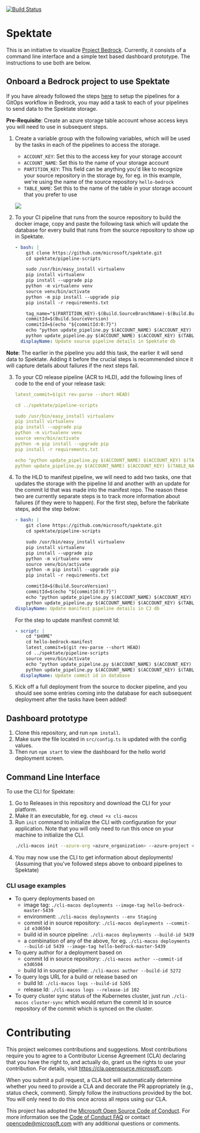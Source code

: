 [![Build Status](https://dev.azure.com/epicstuff/hellobedrock/_apis/build/status/samiyaakhtar.container-journey?branchName=master)](https://dev.azure.com/epicstuff/hellobedrock/_build/latest?definitionId=105&branchName=master)


# Spektate

This is an initiative to visualize [Project Bedrock](https://github.com/microsoft/bedrock). Currently, it consists of a command line interface and a simple text based dashboard prototype. The instructions to use both are below.

##  Onboard a Bedrock project to use Spektate

If you have already followed the steps [here](https://github.com/microsoft/bedrock/tree/master/gitops) to setup the pipelines for a GitOps workflow in Bedrock, you may add a task to each of your pipelines to send data to the Spektate storage. 

**Pre-Requisite**: Create an azure storage table account whose access keys you will need to use in subsequent steps.

1. Create a variable group with the following variables, which will be used by the tasks in each of the pipelines to access the storage. 
    - `ACCOUNT_KEY`: Set this to the access key for your storage account
    - `ACCOUNT_NAME`: Set this to the name of your storage account
    - `PARTITION_KEY`: This field can be anything you'd like to recognize your source repository in the storage by, for eg. in this example, we're using the name of the source repository `hello-bedrock`
    - `TABLE_NAME`: Set this to the name of the table in your storage account that you prefer to use

    ![](./images/variable_group.png)
2. To your CI pipeline that runs from the source repository to build the docker image, copy and paste the following task which will update the database for every build that runs from the source repository to show up in Spektate.

    ```yaml
    - bash: |
        git clone https://github.com/microsoft/spektate.git
        cd spektate/pipeline-scripts

        sudo /usr/bin/easy_install virtualenv
        pip install virtualenv 
        pip install --upgrade pip
        python -m virtualenv venv
        source venv/bin/activate
        python -m pip install --upgrade pip
        pip install -r requirements.txt

        tag_name="$(PARTITION_KEY)-$(Build.SourceBranchName)-$(Build.BuildId)"
        commitId=$(Build.SourceVersion)
        commitId=$(echo "${commitId:0:7}")
        echo "python update_pipeline.py $(ACCOUNT_NAME) $(ACCOUNT_KEY) $(TABLE_NAME) $(PARTITION_KEY) p1 $(Build.BuildId) imageTag $tag_name commitId $commitId service $(Build.Repository.Name)"
        python update_pipeline.py $(ACCOUNT_NAME) $(ACCOUNT_KEY) $(TABLE_NAME) $(PARTITION_KEY) p1 $(Build.BuildId) imageTag $tag_name commitId $commitId service $(Build.Repository.Name)
      displayName: Update source pipeline details in Spektate db
    ```

**Note**: The earlier in the pipeline you add this task, the earlier it will send data to Spektate. Adding it before the crucial steps is recommended since it will capture details about failures if the next steps fail.

3. To your CD release pipeline (ACR to HLD), add the following lines of code to the end of your release task: 

    ```yaml
    latest_commit=$(git rev-parse --short HEAD)

    cd ../spektate/pipeline-scripts

    sudo /usr/bin/easy_install virtualenv
    pip install virtualenv 
    pip install --upgrade pip
    python -m virtualenv venv
    source venv/bin/activate
    python -m pip install --upgrade pip
    pip install -r requirements.txt

    echo "python update_pipeline.py $(ACCOUNT_NAME) $(ACCOUNT_KEY) $(TABLE_NAME) $(PARTITION_KEY) imageTag $(Build.BuildId) p2 $(Release.ReleaseId) hldCommitId $latest_commit env $(Release.EnvironmentName)"
    python update_pipeline.py $(ACCOUNT_NAME) $(ACCOUNT_KEY) $(TABLE_NAME) $(PARTITION_KEY) imageTag $(Build.BuildId) p2 $(Release.ReleaseId) hldCommitId $latest_commit env $(Release.EnvironmentName)
    ```

4. To the HLD to manifest pipeline, we will need to add two tasks, one that updates the storage with the pipeline Id and another with an update for the commit Id that was made into the manifest repo. The reason these two are currently separate steps is to track more information about failures (if they were to happen). For the first step, before the fabrikate steps, add the step below:

    ```yaml
    - bash: |
        git clone https://github.com/microsoft/spektate.git
        cd spektate/pipeline-scripts

        sudo /usr/bin/easy_install virtualenv
        pip install virtualenv 
        pip install --upgrade pip
        python -m virtualenv venv
        source venv/bin/activate
        python -m pip install --upgrade pip
        pip install -r requirements.txt

        commitId=$(Build.SourceVersion)
        commitId=$(echo "${commitId:0:7}")
        echo "python update_pipeline.py $(ACCOUNT_NAME) $(ACCOUNT_KEY) $(TABLE_NAME) $(PARTITION_KEY) hldCommitId $commitId p3 $(Build.BuildId)"
        python update_pipeline.py $(ACCOUNT_NAME) $(ACCOUNT_KEY) $(TABLE_NAME) $(PARTITION_KEY) hldCommitId $commitId p3 $(Build.BuildId)
    displayName: Update manifest pipeline details in CJ db
    ```

    For the step to update manifest commit Id:
    ```yaml
    - script: |
        cd "$HOME"
        cd hello-bedrock-manifest
        latest_commit=$(git rev-parse --short HEAD)
        cd ../spektate/pipeline-scripts
        source venv/bin/activate
        echo "python update_pipeline.py $(ACCOUNT_NAME) $(ACCOUNT_KEY) $(TABLE_NAME) $(PARTITION_KEY) p3 $(Build.BuildId) manifestCommitId $latest_commit"
        python update_pipeline.py $(ACCOUNT_NAME) $(ACCOUNT_KEY) $(TABLE_NAME) $(PARTITION_KEY) p3 $(Build.BuildId) manifestCommitId $latest_commit
      displayName: Update commit id in database
      ```

5. Kick off a full deployment from the source to docker pipeline, and you should see some entries coming into the database for each subsequent deployment after the tasks have been added! 

## Dashboard prototype

1. Clone this repository, and run `npm install`. 
2. Make sure the file located in `src/config.ts` is updated with the config values. 
3. Then run `npm start` to view the dashboard for the hello world deployment screen.

## Command Line Interface

To use the CLI for Spektate:
1. Go to Releases in this repository and download the CLI for your platform.
2. Make it an executable, for eg. `chmod +x cli-macos`
3. Run `init` command to initialize the CLI with configuration for your application. Note that you will only need to run this once on your machine to initialize the CLI. 
    ```bash
    ./cli-macos init --azure-org <azure_organization> --azure-project <azure_project> --docker-pipeline-id <docker_to_HLD_pipeline_ID> --manifest <manifest_repo_name> --github-manifest-username <github_manifest_repo_username_if_using_github> --hld-pipeline-id <hld_to_manifest_pipeline_ID> --src-pipeline-id <src_to_docker_pipeline_ID> --storage-account-key <storage_account_key> --storage-account-name <storage_account_name> --storage-partition-key <storage_account_partition_key> --storage-table-name <storage_table_name>
    ```
4. You may now use the CLI to get information about deployments! (Assuming that you've followed steps above to onboard pipelines to Spektate)

### CLI usage examples

- To query deployments based on
    - image tag: `./cli-macos deployments --image-tag hello-bedrock-master-5439`
    - environment: `./cli-macos deployments --env Staging`
    - commit id in source repository: `./cli-macos deployments --commit-id e3d6504`
    - build id in source pipeline: `./cli-macos deployments --build-id 5439`
    - a combination of any of the above, for eg. `./cli-macos deployments --build-id 5439 --image-tag hello-bedrock-master-5439`
- To query author for a deployment based on
    - commit Id in source repository: `./cli-macos author --commit-id e3d6504`
    - build Id in source pipeline: `./cli-macos author --build-id 5272`
- To query logs URL for a build or release based on
    - build Id: `./cli-macos logs --build-id 5265`
    - release Id: `./cli-macos logs --release-id 102` 
- To query cluster sync status of the Kubernetes cluster, just run `./cli-macos cluster-sync` which would return the commit Id in source repository of the commit which is synced on the cluster.

# Contributing

This project welcomes contributions and suggestions.  Most contributions require you to agree to a
Contributor License Agreement (CLA) declaring that you have the right to, and actually do, grant us
the rights to use your contribution. For details, visit https://cla.opensource.microsoft.com.

When you submit a pull request, a CLA bot will automatically determine whether you need to provide
a CLA and decorate the PR appropriately (e.g., status check, comment). Simply follow the instructions
provided by the bot. You will only need to do this once across all repos using our CLA.

This project has adopted the [Microsoft Open Source Code of Conduct](https://opensource.microsoft.com/codeofconduct/).
For more information see the [Code of Conduct FAQ](https://opensource.microsoft.com/codeofconduct/faq/) or
contact [opencode@microsoft.com](mailto:opencode@microsoft.com) with any additional questions or comments.
